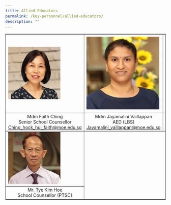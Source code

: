 ```yaml
---
title: Allied Educators
permalink: /key-personnel/allied-educators/
description: ""
---
```

<table border="1" cellspacing="0">
<tbody>
<tr>
<td><img src="/images/Mdm%20Ching%20Hock%20Hui%20Faith.jpg" /></td>
<td><img style="width: 98%;" src="/images/Mdm%20Jayamalini%20Vailappan.jpg" /></td>
<td><img style="width: 95%;" src="/images/Ms%20Agnes%20Chang%20Tze%20Hsien.jpg" /></td>
</tr>
<tr>
<td style="text-align: center;">Mdm Faith Ching<br />Senior School Counsellor<br /><a href="mailto:Ching_hock_hui_faith@moe.edu.sg" target="">Ching_hock_hui_faith@moe.edu.sg</a></td>
<td style="text-align: center;">Mdm Jayamalini Vaillappan<br />AED (LBS)<br /><a href="mailto:Jayamalini_vaillappan@moe.edu.sg" target="">Jayamalini_vaillappan@moe.edu.sg</a></td>
<td style="text-align: center;">Miss Agnes Chang Tze Hsien<br />Senior AED (LBS)<br /><a href="mailto:Chang_tze_hsien_agnes@moe.edu.sg" target="">Chang_tze_hsien_agnes@moe.edu.sg</a></td>
</tr>
<tr>
<td><img src="/images/Mr%20Tye%20Kim%20Hoe.jpg" /></td>
</tr>
<tr>
<td style="text-align: center;">Mr. Tye Kim Hoe<br />School Counsellor (PTSC)<br /></td>
</tr>
</tbody>
</table>